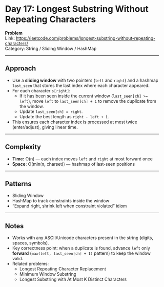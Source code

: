 # Day 17: Longest Substring Without Repeating Characters

**Problem**  
Link: https://leetcode.com/problems/longest-substring-without-repeating-characters/  
Category: String / Sliding Window / HashMap

---

## Approach
- Use a **sliding window** with two pointers (`left` and `right`) and a hashmap `last_seen` that stores the last index where each character appeared.
- For each character `s[right]`:
  - If it has been seen inside the current window (`last_seen[ch] >= left`), move `left` to `last_seen[ch] + 1` to remove the duplicate from the window.
  - Update `last_seen[ch] = right`.
  - Update the best length as `right - left + 1`.
- This ensures each character index is processed at most twice (enter/adjust), giving linear time.

---

## Complexity
- **Time:** O(n) — each index moves `left` and `right` at most forward once  
- **Space:** O(min(n, charset)) — hashmap of last-seen positions

---

## Patterns
- Sliding Window  
- HashMap to track constraints inside the window  
- “Expand right, shrink left when constraint violated” idiom

---

## Notes
- Works with any ASCII/Unicode characters present in the string (digits, spaces, symbols).  
- Key correctness point: when a duplicate is found, advance `left` only **forward** (`max(left, last_seen[ch] + 1)` pattern) to keep the window valid.  
- Related problems:  
  - Longest Repeating Character Replacement  
  - Minimum Window Substring  
  - Longest Substring with At Most K Distinct Characters